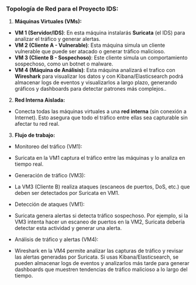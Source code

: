 ### **Topología de Red para el Proyecto IDS:**

1. **Máquinas Virtuales (VMs):**

- **VM 1 (Servidor/IDS)**: En esta máquina instalarás **Suricata** (el IDS) para analizar el tráfico y generar alertas.
- **VM 2 (Cliente A - Vulnerable)**: Esta máquina simula un cliente vulnerable que puede ser atacado o generar tráfico malicioso.
- **VM 3 (Cliente B - Sospechoso)**: Este cliente simula un comportamiento sospechoso, como un botnet o malware.
- **VM 4 (Máquina de Análisis)**: Esta máquina analizará el trafico con **Wireshark** para visualizar los datos y con Kibana/Elasticsearch podrá almacenar logs de eventos y visualizarlos a largo plazo, generando gráficos y dashboards para detectar patrones más complejos..

2. **Red Interna Aislada:**

- Conecta todas las máquinas virtuales a una **red interna** (sin conexión a Internet). Esto asegura que todo el tráfico entre ellas sea capturable sin afectar tu red real.

3. **Flujo de trabajo:**
- Monitoreo del tráfico (VM1):
- Suricata en la VM1 captura el tráfico entre las máquinas y lo analiza en tiempo real.

- Generación de tráfico (VM3):
- La VM3 (Cliente B) realiza ataques (escaneos de puertos, DoS, etc.) que deben ser detectados por Suricata en VM1.

- Detección de ataques (VM1):
- Suricata genera alertas si detecta tráfico sospechoso. Por ejemplo, si la VM3 intenta hacer un escaneo de puertos en la VM2, Suricata debería detectar esta actividad y generar una alerta.

- Análisis de tráfico y alertas (VM4):
- Wireshark en la VM4 permite analizar las capturas de tráfico y revisar las alertas generadas por Suricata. Si usas Kibana/Elasticsearch, se pueden almacenar logs de eventos y analizarlos más tarde para generar dashboards que muestren tendencias de tráfico malicioso a lo largo del tiempo.
